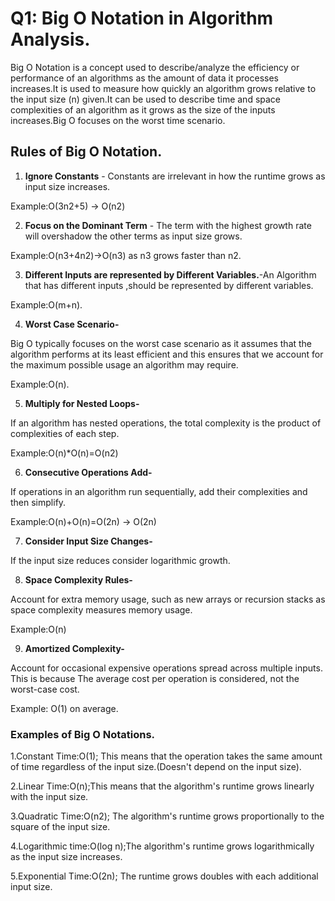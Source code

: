 # Q1: Big O Notation in Algorithm Analysis.
Big O Notation is a concept used to describe/analyze the efficiency or performance of an algorithms as the amount of data it processes increases.It is used to measure how quickly an algorithm grows relative to the input size (n) given.It can be used to describe time and space complexities of an algorithm as it grows as the size of the inputs increases.Big O focuses on the worst time scenario.
## Rules of Big O Notation.
1. **Ignore Constants** - Constants are irrelevant in how the runtime grows as input size increases.

Example:O(3n2+5) → O(n2)

2. **Focus on the Dominant Term** -  The term with the highest growth rate will overshadow the other terms as input size grows.

Example:O(n3+4n2)→O(n3) as n3 grows faster than n2.

3. **Different Inputs are represented by Different Variables.**-An Algorithm that has different inputs ,should be represented by different variables.

Example:O(m+n).

4. **Worst Case Scenario-**

Big O typically focuses on the worst case scenario as it assumes that the algorithm performs at its least efficient and this ensures that we account for the maximum possible usage an algorithm may require.

Example:O(n).

5. **Multiply for Nested Loops-**

If an algorithm has nested operations, the total complexity is the product of complexities of each step.  

Example:O(n)*O(n)=O(n2)

6. **Consecutive Operations Add-**

If operations in an algorithm run sequentially, add their complexities and then simplify.

Example:O(n)+O(n)=O(2n) → O(2n)

7. **Consider Input Size Changes-**

If the input size reduces consider logarithmic growth.

8. **Space Complexity Rules-**

Account for extra memory usage, such as new arrays or recursion stacks as space complexity measures memory usage.

Example:O(n)

9. **Amortized Complexity-**

Account for occasional expensive operations spread across multiple inputs. This is because The average cost per operation is considered, not the worst-case cost.

Example: O(1) on average.

### Examples of Big O Notations.
1.Constant Time:O(1); This means that the operation takes the same amount of time regardless of the input size.(Doesn't depend on the input size).

2.Linear Time:O(n);This means that the algorithm's runtime grows linearly with the input size.

3.Quadratic Time:O(n2); The algorithm's runtime grows proportionally to the square of the input size.

4.Logarithmic time:O(log n);The algorithm's runtime grows logarithmically as the input size increases.

5.Exponential Time:O(2n); The runtime grows doubles with each additional input size.


